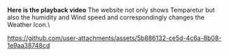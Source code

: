 **Here is the playback video**
The website not only shows Temparetur but also the humidity and Wind speed and correspondingly changes the Weather Icon.\

https://github.com/user-attachments/assets/5b886132-ce5d-4c6a-8b08-1e9aa38748cd

